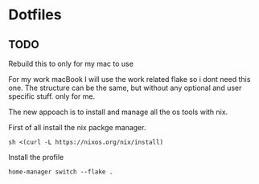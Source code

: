 # Dotfiles


## TODO 
Rebuild this to only for my mac to use 

For my work macBook I will use the work related flake so i dont need this one. 
The structure can be the same, but without any optional and user specific stuff. 
only for me. 





The new appoach is to install and manage all the os tools with nix. 


First of all install the nix packge manager.


```shell
sh <(curl -L https://nixos.org/nix/install)
```

Install the profile 

```shell
home-manager switch --flake .
```


